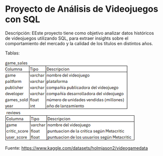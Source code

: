 # Proyecto de Análisis de Videojuegos con SQL

Descripción: EEste proyecto tiene como objetivo analizar datos históricos de videojuegos utilizando SQL, para extraer insights sobre el comportamiento del mercado y la calidad de los títulos en distintos años.

Tablas:

![alt text](image.png)  ![alt text](image-1.png)

Fuente: https://www.kaggle.com/datasets/holmjason2/videogamedata